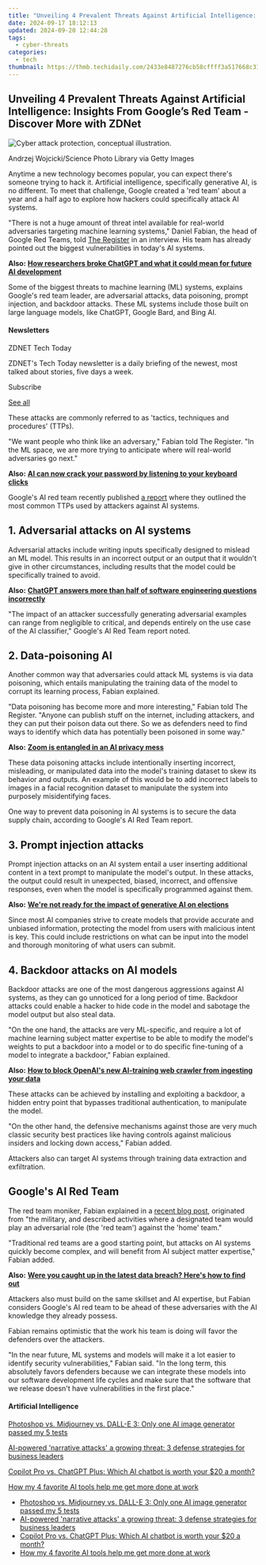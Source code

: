 ```yaml
---
title: "Unveiling 4 Prevalent Threats Against Artificial Intelligence: Insights From Google’s Red Team - Discover More with ZDNet"
date: 2024-09-17 18:12:13
updated: 2024-09-20 12:44:28
tags:
  - cyber-threats
categories:
  - tech
thumbnail: https://thmb.techidaily.com/2433e8487276cb58cffff3a517668c314cffea5887d41e0c1ef577cb2cf34c4d.jpg
---
```


## Unveiling 4 Prevalent Threats Against Artificial Intelligence: Insights From Google’s Red Team - Discover More with ZDNet

![Cyber attack protection, conceptual illustration.](https://www.zdnet.com/a/img/resize/6ec23cb637587aa23801c99b0472a58a55b8d6ef/2023/08/11/ec9f7b5c-39f1-41d1-9286-1ed71f370959/umbrella.jpg?auto=webp&width=1280)

Andrzej Wojcicki/Science Photo Library via Getty Images

Anytime a new technology becomes popular, you can expect there's someone trying to hack it. Artificial intelligence, specifically generative AI, is no different. To meet that challenge, Google created a 'red team' about a year and a half ago to explore how hackers could specifically attack AI systems. 

"There is not a huge amount of threat intel available for real-world adversaries targeting machine learning systems," Daniel Fabian, the head of Google Red Teams, told [The Register](https://www.theregister.com/2023/08/10/google%5Fai%5Fred%5Fteam%5Flead/) in an interview. His team has already pointed out the biggest vulnerabilities in today's AI systems. 

**Also:** [**How researchers broke ChatGPT and what it could mean for future AI development**](https://www.zdnet.com/article/vulnerabilities-in-chatgpt-and-other-chatbots/)

Some of the biggest threats to machine learning (ML) systems, explains Google's red team leader, are adversarial attacks, data poisoning, prompt injection, and backdoor attacks. These ML systems include those built on large language models, like ChatGPT, Google Bard, and Bing AI. 

#### Newsletters

ZDNET Tech Today

ZDNET's Tech Today newsletter is a daily briefing of the newest, most talked about stories, five days a week.

 Subscribe

[See all](https://www.zdnet.com/newsletters/)

These attacks are commonly referred to as 'tactics, techniques and procedures' (TTPs). 

"We want people who think like an adversary," Fabian told The Register. "In the ML space, we are more trying to anticipate where will real-world adversaries go next." 

**Also:** [**AI can now crack your password by listening to your keyboard clicks**](https://www.zdnet.com/article/ai-can-crack-your-password-by-listening-to-your-keyboard-clicks-heres-how-you-can-stay-protected/)

Google's AI red team recently published [a report](https://services.google.com/fh/files/blogs/google%5Fai%5Fred%5Fteam%5Fdigital%5Ffinal.pdf) where they outlined the most common TTPs used by attackers against AI systems. 

## 1\. Adversarial attacks on AI systems

Adversarial attacks include writing inputs specifically designed to mislead an ML model. This results in an incorrect output or an output that it wouldn't give in other circumstances, including results that the model could be specifically trained to avoid.

**Also:** [**ChatGPT answers more than half of software engineering questions incorrectly**](https://www.zdnet.com/article/chatgpt-answers-more-than-half-of-software-engineering-questions-incorrectly/)

"The impact of an attacker successfully generating adversarial examples can range from negligible to critical, and depends entirely on the use case of the AI classifier," Google's AI Red Team report noted.

## 2\. Data-poisoning AI

Another common way that adversaries could attack ML systems is via data poisoning, which entails manipulating the training data of the model to corrupt its learning process, Fabian explained. 

"Data poisoning has become more and more interesting," Fabian told The Register. "Anyone can publish stuff on the internet, including attackers, and they can put their poison data out there. So we as defenders need to find ways to identify which data has potentially been poisoned in some way."

**Also:** [**Zoom is entangled in an AI privacy mess**](https://www.zdnet.com/article/zoom-is-entangled-in-an-ai-privacy-mess/)

These data poisoning attacks include intentionally inserting incorrect, misleading, or manipulated data into the model's training dataset to skew its behavior and outputs. An example of this would be to add incorrect labels to images in a facial recognition dataset to manipulate the system into purposely misidentifying faces. 

One way to prevent data poisoning in AI systems is to secure the data supply chain, according to Google's AI Red Team report.

## 3\. Prompt injection attacks

Prompt injection attacks on an AI system entail a user inserting additional content in a text prompt to manipulate the model's output. In these attacks, the output could result in unexpected, biased, incorrect, and offensive responses, even when the model is specifically programmed against them.

**Also:** [**We're not ready for the impact of generative AI on elections**](https://www.zdnet.com/article/were-not-ready-for-the-impact-of-generative-ai-on-elections/)

Since most AI companies strive to create models that provide accurate and unbiased information, protecting the model from users with malicious intent is key. This could include restrictions on what can be input into the model and thorough monitoring of what users can submit.

## 4\. Backdoor attacks on AI models

Backdoor attacks are one of the most dangerous aggressions against AI systems, as they can go unnoticed for a long period of time. Backdoor attacks could enable a hacker to hide code in the model and sabotage the model output but also steal data.

"On the one hand, the attacks are very ML-specific, and require a lot of machine learning subject matter expertise to be able to modify the model's weights to put a backdoor into a model or to do specific fine-tuning of a model to integrate a backdoor," Fabian explained.

**Also:** [**How to block OpenAI's new AI-training web crawler from ingesting your data**](https://www.zdnet.com/article/how-to-block-openais-new-ai-training-web-crawler-from-ingesting-your-data/)

These attacks can be achieved by installing and exploiting a backdoor, a hidden entry point that bypasses traditional authentication, to manipulate the model.

"On the other hand, the defensive mechanisms against those are very much classic security best practices like having controls against malicious insiders and locking down access," Fabian added.

Attackers also can target AI systems through training data extraction and exfiltration.

## Google's AI Red Team  

The red team moniker, Fabian explained in a [recent blog post](https://blog.google/technology/safety-security/googles-ai-red-team-the-ethical-hackers-making-ai-safer/), originated from "the military, and described activities where a designated team would play an adversarial role (the 'red team') against the 'home' team."

"Traditional red teams are a good starting point, but attacks on AI systems quickly become complex, and will benefit from AI subject matter expertise," Fabian added. 

**Also:** [**Were you caught up in the latest data breach? Here's how to find out**](https://www.zdnet.com/article/were-you-caught-up-in-the-latest-data-breach-heres-how-to-tell/)

Attackers also must build on the same skillset and AI expertise, but Fabian considers Google's AI red team to be ahead of these adversaries with the AI knowledge they already possess.

Fabian remains optimistic that the work his team is doing will favor the defenders over the attackers.

"In the near future, ML systems and models will make it a lot easier to identify security vulnerabilities," Fabian said. "In the long term, this absolutely favors defenders because we can integrate these models into our software development life cycles and make sure that the software that we release doesn't have vulnerabilities in the first place."

#### Artificial Intelligence

[Photoshop vs. Midjourney vs. DALL-E 3: Only one AI image generator passed my 5 tests](https://www.zdnet.com/article/is-photoshops-new-text-to-image-as-good-as-midjourney-and-dall-e-we-test-it-and-see/ "Photoshop vs. Midjourney vs. DALL-E 3: Only one AI image generator passed my 5 tests")

[AI-powered 'narrative attacks' a growing threat: 3 defense strategies for business leaders](https://www.zdnet.com/article/ai-powered-narrative-attacks-a-growing-threat-3-defense-strategies-for-business-leaders/ "AI-powered 'narrative attacks' a growing threat: 3 defense strategies for business leaders")

[Copilot Pro vs. ChatGPT Plus: Which AI chatbot is worth your $20 a month?](https://www.zdnet.com/article/copilot-pro-vs-chatgpt-plus-which-is-ai-chatbot-is-worth-your-20-a-month/ "Copilot Pro vs. ChatGPT Plus: Which AI chatbot is worth your $20 a month?")

[How my 4 favorite AI tools help me get more done at work](https://www.zdnet.com/article/how-my-4-favorite-ai-tools-help-me-get-more-done-at-work/ "How my 4 favorite AI tools help me get more done at work")

* [Photoshop vs. Midjourney vs. DALL-E 3: Only one AI image generator passed my 5 tests](https://www.zdnet.com/article/is-photoshops-new-text-to-image-as-good-as-midjourney-and-dall-e-we-test-it-and-see/ "Photoshop vs. Midjourney vs. DALL-E 3: Only one AI image generator passed my 5 tests")
* [AI-powered 'narrative attacks' a growing threat: 3 defense strategies for business leaders](https://www.zdnet.com/article/ai-powered-narrative-attacks-a-growing-threat-3-defense-strategies-for-business-leaders/ "AI-powered 'narrative attacks' a growing threat: 3 defense strategies for business leaders")
* [Copilot Pro vs. ChatGPT Plus: Which AI chatbot is worth your $20 a month?](https://www.zdnet.com/article/copilot-pro-vs-chatgpt-plus-which-is-ai-chatbot-is-worth-your-20-a-month/ "Copilot Pro vs. ChatGPT Plus: Which AI chatbot is worth your $20 a month?")
* [How my 4 favorite AI tools help me get more done at work](https://www.zdnet.com/article/how-my-4-favorite-ai-tools-help-me-get-more-done-at-work/ "How my 4 favorite AI tools help me get more done at work")

<ins class="adsbygoogle"
     style="display:block"
     data-ad-format="autorelaxed"
     data-ad-client="ca-pub-7571918770474297"
     data-ad-slot="1223367746"></ins>



<ins class="adsbygoogle"
     style="display:block"
     data-ad-client="ca-pub-7571918770474297"
     data-ad-slot="8358498916"
     data-ad-format="auto"
     data-full-width-responsive="true"></ins>
